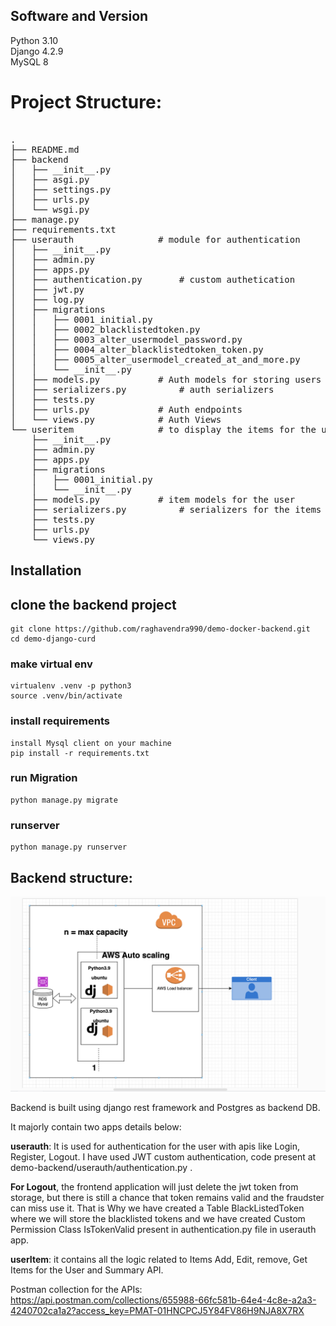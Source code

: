 
## Software and Version
Python 3.10<br />
Django 4.2.9<br />
MySQL 8<br />

# Project Structure:
<pre> 
.
├── README.md
├── backend
│   ├── __init__.py
│   ├── asgi.py
│   ├── settings.py
│   ├── urls.py
│   └── wsgi.py
├── manage.py
├── requirements.txt
├── userauth				# module for authentication
│   ├── __init__.py
│   ├── admin.py
│   ├── apps.py
│   ├── authentication.py		# custom authetication
│   ├── jwt.py
│   ├── log.py
│   ├── migrations
│   │   ├── 0001_initial.py
│   │   ├── 0002_blacklistedtoken.py
│   │   ├── 0003_alter_usermodel_password.py
│   │   ├── 0004_alter_blacklistedtoken_token.py
│   │   ├── 0005_alter_usermodel_created_at_and_more.py
│   │   └── __init__.py
│   ├── models.py			# Auth models for storing users data
│   ├── serializers.py			# auth serializers
│   ├── tests.py
│   ├── urls.py				# Auth endpoints
│   └── views.py			# Auth Views
└── useritem				# to display the items for the users
    ├── __init__.py
    ├── admin.py
    ├── apps.py
    ├── migrations
    │   ├── 0001_initial.py
    │   └── __init__.py
    ├── models.py			# item models for the user
    ├── serializers.py			# serializers for the items
    ├── tests.py			
    ├── urls.py
    └── views.py
</pre>

## Installation
## clone the backend project
	git clone https://github.com/raghavendra990/demo-docker-backend.git
	cd demo-django-curd
 	
 ### make virtual env
	virtualenv .venv -p python3
 	source .venv/bin/activate
  
 ### install requirements
 	install Mysql client on your machine
 	pip install -r requirements.txt
### run Migration
	python manage.py migrate
### runserver
	python manage.py runserver
  	

## Backend structure: 
![Architecture](/loadbalancer-architecture.png)

Backend is built using django rest framework and Postgres as backend DB. 

It majorly contain two apps details below:
	
<b>userauth</b>: It is used for authentication for the user with apis like Login, Register, Logout. I have used JWT custom authentication, code present at demo-backend/userauth/authentication.py .

<b>For Logout</b>, the frontend application will just delete the jwt token from storage, but there is still a chance that token remains valid and the fraudster can miss use it. That is Why we have created a Table BlackListedToken where we will store the blacklisted tokens and we have created Custom Permission Class IsTokenValid present in authentication.py file in userauth app.

<b>userItem</b>: it contains all the logic related to Items Add, Edit, remove, Get Items for the User and Summary API.

Postman collection for the APIs: https://api.postman.com/collections/655988-66fc581b-64e4-4c8e-a2a3-4240702ca1a2?access_key=PMAT-01HNCPCJ5Y84FV86H9NJA8X7RX
